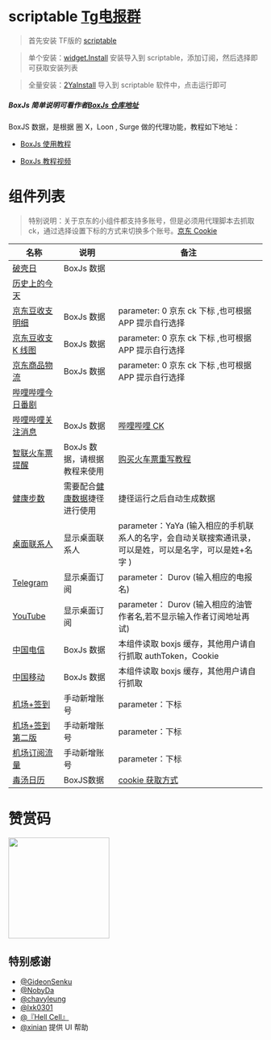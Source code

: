 # scriptable  [Tg电报群](https://t.me/Scriptable_JS)

>首先安装 TF版的 [scriptable](https://testflight.apple.com/join/uN1vTqxk)

> 单个安装：[widget.Install](https://raw.githubusercontent.com/dompling/Scriptable/master/widget.Install.js) 安装导入到 scriptable，添加订阅，然后选择即可获取安装列表

> 全量安装：[2YaInstall](https://raw.githubusercontent.com/dompling/Scriptable/master/2YaInstall.js) 导入到 scriptable 软件中，点击运行即可

##### BoxJs 简单说明可看作者[BoxJs 仓库地址](https://github.com/chavyleung/scripts/)

BoxJS 数据，是根据 圈 X，Loon , Surge 做的代理功能，教程如下地址：

- [BoxJs 使用教程](https://chavyleung.gitbook.io/boxjs/)

- [BoxJs 教程视频](https://youtu.be/eIpBrRxiy0w)

# 组件列表

> 特别说明：关于京东的小组件都支持多账号，但是必须用代理脚本去抓取 ck，通过选择设置下标的方式来切换多个账号。[京东 Cookie](https://raw.githubusercontent.com/dompling/Script/master/jd/JD_extra_cookie.js)

| 名称                          | 说明       | 备注                                                                                            |
| ----------------------------- | ---------- | --------------------------------------------------------------------------------------------------- |
| [破壳日](Scripts/Birthday.js)            | BoxJs 数据 |                                                                                                     |
| [历史上的今天](Scripts/HistoryToday.js) |            |                                                                                                     |
| [京东豆收支明细](Scripts/JDDou.js)    | BoxJs 数据 | parameter: 0 京东 ck 下标 ,也可根据 APP 提示自行选择                                                |
| [京东豆收支 K 线图](Scripts/JDDouK.js) | BoxJs 数据 | parameter: 0 京东 ck 下标 ,也可根据 APP 提示自行选择                                                |
| [京东商品物流](Scripts/JDWuLiu.js)      | BoxJs 数据 | parameter: 0 京东 ck 下标 ,也可根据 APP 提示自行选择                                                |
| [哔哩哔哩今日番剧](Scripts/BiliBili.js)  |            |                                                                                                     |
| [哔哩哔哩关注消息](Scripts/BiliBiliWatch.js)  | BoxJs 数据 | [哔哩哔哩 CK](https://raw.githubusercontent.com/dompling/Script/master/BiliBili/bilibili.cookie.js) |
| [智联火车票提醒](Scripts/ZXTrains.js)  | BoxJs 数据，请根据教程来使用   |  [购买火车票重写教程](https://raw.githubusercontent.com/dompling/Script/master/ZXTrians/ZXTrains.js)   |
| [健康步数](Scripts/Health.js)  | 需要配合[健康数据](https://www.icloud.com/shortcuts/beb65db5ea0a474abe7ff080410b9ddf)捷径进行使用 |  捷径运行之后自动生成数据 |
| [桌面联系人](Scripts/Contact.js)            | 显示桌面联系人 |  parameter：YaYa   (输入相应的手机联系人的名字，会自动关联搜索通讯录，可以是姓，可以是名字，可以是姓+名字 )                                                                                                  |
| [Telegram](Scripts/Telegram.js)            | 显示桌面订阅 |  parameter： Durov  (输入相应的电报名)                                                                                                  |
| [YouTube](Scripts/YouTube.js)            | 显示桌面订阅 |  parameter： Durov  (输入相应的油管作者名,若不显示输入作者订阅地址再试)                                                                                                  |
| [中国电信](Scripts/ChinaTelecom.js)            | BoxJs 数据 |  本组件读取 boxjs 缓存，其他用户请自行抓取 authToken，Cookie                                                                                            |
| [中国移动](Scripts/ChinaMobile.js)            | BoxJs 数据 |   本组件读取 boxjs 缓存，其他用户请自行抓取 |
| [机场+签到](Scripts/VpnBoard.js)            | 手动新增账号 |  parameter：下标                                                                                          |
| [机场+签到 第二版](Scripts/VPNBoardPress.js)            | 手动新增账号 |  parameter：下标                                                                                          |
| [机场订阅流量](Scripts/VPNSubscription.js)            | 手动新增账号 |  parameter：下标                                                                                          |
| [毒汤日历](Scripts/PoisonCalendar.js)            | BoxJS数据 |[cookie 获取方式](https://raw.githubusercontent.com/dompling/Script/master/DJT/djt.cookie.js)  |
# 赞赏码
<img src="https://raw.githubusercontent.com/dompling/Scriptable/master/birthdayCountDown/2Ya.jpg"  width="200" height="200" align="bottom" />

## 特别感谢
- [@GideonSenku](https://github.com/GideonSenku)
- [@NobyDa](https://github.com/NobyDa)
- [@chavyleung](https://github.com/chavyleung)
- [@lxk0301](https://github.com/lxk0301)
- [@『Hell Cell』](https://t.me/HellCellZC123)
- [@xinian]() 提供 UI 帮助
